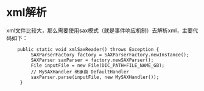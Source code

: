 # xml解析
xml文件比较大，那么需要使用sax模式（就是事件响应机制）去解析xml，主要代码如下：
        
        public static void xmlSaxReader() throws Exception {
             SAXParserFactory factory = SAXParserFactory.newInstance();
             SAXParser saxParser = factory.newSAXParser();
             File inputFile = new File(DIC_PATH+FILE_NAME_GB);
             // MySAXHandler 继承自 DefaultHandler
             saxParser.parse(inputFile, new MySAXHandler());
         }
